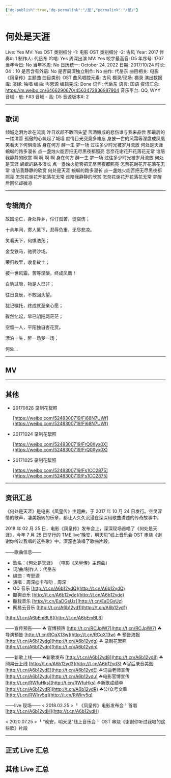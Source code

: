 ```yaml
---
{"dg-publish":true,"dg-permalink":"/是","permalink":"/是/"}
---
```



# 何处是天涯

Live: Yes
MV: Yes
OST 类别细分 -1: 电影
OST 类别细分 -2: 古风
Year: 2017
伴奏#: 1
制作人: 代岳东
吟唱: Yes
周深出演 MV: Yes
咬字最高音: D5
年序号: 1707
当年今日: No
当年本周: No
日历统一: October 24, 2022
日期: 2017/10/24
时长: 04：10
是否含有外语: No
是否周深独立制作: No
曲作: 代岳东
曲目相关: 电影《凤皇传》主题曲
曲目类别: OST
曲风唱腔元素: 古风
棚录/现场: 棚录
演出数据库:
演绎: 独唱
编曲: 岑思源
编辑完成: Done
词作: 代岳东
语言: 国语
资讯汇总: https://m.weibo.cn/6466290670/4563472836987904
音乐平台: QQ, WYY
音域 - 低: F#3
音域 - 高: D5
音源版本#: 2

---

## 歌词

倾城之泪为谁在流淌
昨日欢颜不敢回头望
苦酒酿成的悲伤谁与我来品尝
那最后的一缕清香
孤傲的心筑起了城墙
痴情目光究竟多难忘
身披一世的风霜等涅盘成凤凰
笑看天下何惧浩荡
身在何方
醉一生 梦一场
过往多少时光被岁月流放
何处是天涯
蜿蜒的路多漫长
点一盏烛火能否把无尽黑夜都照亮
怎奈花谢花开花落花无常
谁陪我静静的欣赏
啊 啊
啊 啊
身在何方
醉一生 梦一场
过往多少时光被岁月流放
何处是天涯
蜿蜒的路多漫长
点一盏烛火能否把无尽黑夜都照亮
怎奈花谢花开花落花无常
谁陪我静静的欣赏
何处是天涯
蜿蜒的路多漫长
点一盏烛火能否把无尽黑夜都照亮
怎奈花谢花开花落花无常
谁陪我静静的欣赏
怎奈花谢花开花落花无常
梦醒后回忆却微凉

---

## 专辑简介

故国沦亡，身处异乡，伶仃孤苦，徒哀伤；

十余年间，寄人篱下，忍辱负重，无尽悲凉。

笑看天下，何惧浩荡；

金戈铁马，驰骋沙场。

荣归故里，收复故土；

披一世风霜，苦等涅槃，终成凤凰！

白驹过隙，物是人已非；

往日良辰，不敢回头望。

犹记嘱托，终成就至亲心愿；

骤然忆起，早已阴阳两茫茫；

空留一人，平阳独自杏花赏。

漂泊一生，醉一场梦一场；

何处…

---

## MV

---

## 其他

- 20170828 录制花絮照

    [https://weibo.com/5248300719/Fj68N7UWf](https://weibo.com/5248300719/Fj68N7UWf)

- 20171024 录制花絮照

    [https://weibo.com/5248300719/FrQ0Xyx0X](https://weibo.com/5248300719/FrQ0Xyx0X)

- 20171025 录制花絮照

    [https://weibo.com/5248300719/Fs1CC2875](https://weibo.com/5248300719/Fs1CC2875)

---

## 资讯汇总

《何处是天涯》是电影《凤皇传》主题曲，于 2017 年 10 月 24 日发行。空灵深情的歌声，凄美婉转的乐章，都让人久久沉浸在深深用歌曲讲述的传奇故事中。

  2018 年 02 月 25 日，电影《凤皇传》发布会上，深深现场首唱了《何处是天涯》，今年 7 月 25 日举行的 TME live“晚安，明天见”线上音乐会 OST 串烧《谢谢你听过我唱的这些歌》中，深深也演唱了歌曲片段。

——歌曲信息——

- 歌名：《何处是天涯》
（电影《凤皇传》主题曲）
- 词/曲/制作人：代岳东
- 编曲：岑思源
- 演唱：周深@卡布叻 _ 周深
- QQ 音乐 [http://t.cn/A6b12ydQ](http://t.cn/A6b12ydQ)
- 酷狗音乐 [http://t.cn/A6b12yde](http://t.cn/A6b12yde)
- 酷我音乐 [http://t.cn/EaDGsUz](http://t.cn/EaDGsUz)
- 网易云音乐 [http://t.cn/A6b12yd1](http://t.cn/A6b12yd1)

[http://t.cn/A6bEmBL6](http://t.cn/A6bEmBL6)

——宣传预告——
☘ 官博预热 [http://t.cn/RCJplW7](http://t.cn/RCJplW7)
☘ 导演预告 [http://t.cn/RCqX13w](http://t.cn/RCqX13w)
☘ 预告海报 [http://t.cn/A6b12ydg](http://t.cn/A6b12ydg)
☘ 录制花絮照 [http://t.cn/A6b12ydn](http://t.cn/A6b12ydn)

——新歌上线——
☘新歌发布 [http://t.cn/A6b12yd8](http://t.cn/A6b12yd8)
☘网易云上线 [http://t.cn/A6b12yd3](http://t.cn/A6b12yd3)
☘官后录音美图 [http://t.cn/A6b12ydE](http://t.cn/A6b12ydE)
☘词曲老师宣传 [http://t.cn/A6b12ydu](http://t.cn/A6b12ydu)
☘电影官博宣传 [http://t.cn/RWfuHks](http://t.cn/RWfuHks)
☘新歌成绩单 [http://t.cn/A6b12ydR](http://t.cn/A6b12ydR)
☘公/众号文章 [http://t.cn/RWIrv5q](http://t.cn/RWIrv5q)

——live 现场——
< 2018.02.25 >
╹《凤皇传》电影发布会╹首唱
[http://t.cn/A6b12ydH](http://t.cn/A6b12ydH)

< 2020.07.25 >
╹“晚安，明天见”线上音乐会╹
OST 串烧《谢谢你听过我唱的这些歌》片段

---

## 正式 Live 汇总

## 其他 Live 汇总
